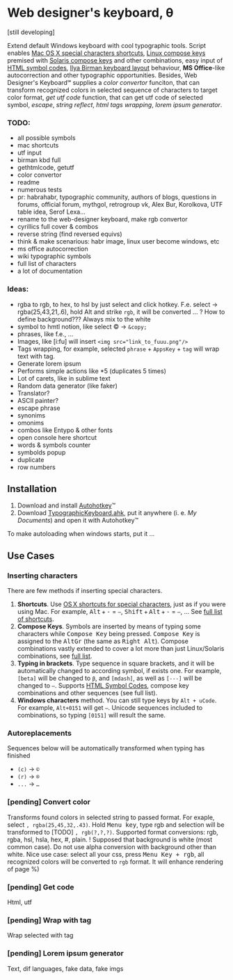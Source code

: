 # Web designer's keyboard, θ

[still developing]

Extend default Windows keyboard with cool typographic tools. Script enables <a href="http://www.nouilles.info/keyboard_shortcuts.html">Mac OS X special characters shortcuts</a>, <a href="http://help.ubuntu.com/community/GtkComposeTable">Linux compose keys</a> premised with <a href="http://docs.oracle.com/cd/E19683-01/806-4743/6jdq6q2n7/index.html">Solaris compose keys</a> and other combinations, easy input of <a href="http://www.w3schools.com/tags/ref_symbols.asp">HTML symbol codes</a>, <a href="http://ilyabirman.ru/projects/typography-layout/">Ilya Birman keyboard layout</a> behaviour, **MS Office**-like autocorrection and other typographic opportunities. Besides, Web Designer's Keyboard℠ supplies a _color convertor_ funciton, that can transform recognized colors in selected sequence of characters to target color format, _get utf code_ function, that can get utf code of selected symbol, _escape_, _string reflect_, _html tags wrapping_, _lorem ipsum generator_.

### TODO:

* all possible symbols
* mac shortcuts
* utf input
* birman kbd full
* gethtmlcode, getutf
* color convertor
* readme
* numerous tests
* pr: habrahabr, typographic community, authors of blogs, questions in forums, official forum, mythgol, retrogroup vk, Alex Bur, Korolkova, UTF table idea, Serof Lexa…
* rename to the web-designer keyboard, make rgb convertor
* cyrillics full cover & combos
* reverse string (find reversed equivs)
* think & make scenarious: habr image, linux user become windows, etc 
* ms office autocorrection
* wiki typographic symbols
* full list of characters
* a lot of documentation


### Ideas:

* rgba to rgb, to hex, to hsl by just select and click hotkey. F.e. select → rgba(25,43,21,.6), hold Alt and strike `rgb`, it will be converted … ? How to define background??? Always mix to the white
* symbol to hmtl notion, like select © → `&copy;`
* phrases, like f.e., …
* Images, like [i:fu] will insert `<img src="link_to_fuuu.png"/>`
* Tags wrapping, for example, selected `phrase` + `AppsKey` + `tag` will wrap text with tag.
* Generate lorem ipsum
* Performs simple actions like *5 (duplicates 5 times)
* Lot of carets, like in sublime text
* Random data generator (like faker)
* Translator?
* ASCII painter?
* escape phrase
* synonims
* omonims
* combos like Entypo & other fonts
* open console here shortcut
* words & symbols counter
* symbolds popup 
* duplicate
* row numbers

## Installation
1. Download and install <a href="http://www.autohotkey.com/">Autohotkey</a>™
2. Download <a href="http://dmitry-ivanov.me/playground/windows_typographic_hotkeys/TypographicHotkeys.ahk">TypographicKeyboard.ahk</a>, put it anywhere (i. e. _My Documents_) and open it with Autohotkey™

To make autoloading when windows starts, put it …

## Use Cases

### Inserting characters

There are few methods if inserting special characters.

1. **Shortcuts**. Use <a href="http://www.nouilles.info/keyboard_shortcuts.html">OS X shortcuts for special characters</a>, just as if you were using Mac. For example, <kbd>Alt</kbd> + <kbd>-</kbd> = `–`, <kbd>Shift</kbd> + <kbd>Alt</kbd> + <kbd>-</kbd> = `—`, … See <a href="">full list of shortcuts</a>.
2. **Compose Keys**. Symbols are inserted by means of typing some characters while <kbd>Compose Key</kbd> being pressed. <kbd>Compose Key</kbd> is assigned to the <kbd>AltGr</kbd> (the same as <kbd>Right Alt</kbd>). Compose combinations vastly extended to cover a lot more than just Linux/Solaris combinations, see <a href="">full list</a>.
3. **Typing in brackets**. Type sequence in square brackets, and it will be automatically changed to according symbol, if exists one. For example, `[beta]` will be changed to `β`, and `[mdash]`, as well as `[---]` will be changed to `—`. Supports <a href="http://www.w3schools.com/tags/ref_symbols.asp">HTML Symbol Codes</a>, compose key combinations and other sequences (see full list).
4. **Windows characters** method. You can still type keys by `Alt + uCode`. For example, `Alt+0151` will get `—`. Unicode sequences included to combinations, so typing `[0151]` will result the same.

### Autoreplacements

Sequences below will be automatically transformed when typing has finished

 * `(c)` → `©`
 * `(r)` → `®`
 * `...` → `…`

### [pending] Convert color

Transforms found colors in selected string to passed format. For exaple, select `, rgba(25,45,32,.43)`. Hold <kbd>Menu key</kbd>, type rgb and selection will be transformed to [TODO] `, rgb(?,?,?)`. Supported format conversions: rgb, rgba, hsl, hsla, hex, #, plain.
! Supposed that background is white (most common case). Do not use alpha conversion with background other than white.
Nice use case: select all your css, press <kbd>Menu Key + rgb</kbd>, all recognized colors will be converted to `rgb` format. It will enhance rendering of page %)

### [pending] Get code

Html, utf

### [pending] Wrap with tag

Wrap selected with tag

### [pending] Lorem ipsum generator

Text, dif languages, fake data, fake imgs